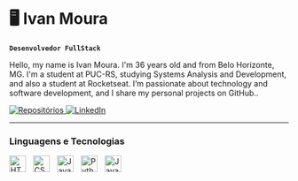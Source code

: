 # 🖥️ Ivan Moura

**`Desenvolvedor FullStack`**

Hello, my name is Ivan Moura. I'm 36 years old and from Belo Horizonte, MG. I'm a student at PUC-RS, studying Systems Analysis and Development, and also a student at Rocketseat. I’m passionate about technology and software development, and I share my personal projects on GitHub..

<!-- Social badges section -->

<p align="left">
  <a href="https://github.com/IvanLCaladoMoura?tab=repositories">
    <img 
      src="https://img.shields.io/badge/Repositories-black?style=for-the-badge" 
      alt="Repositórios" 
      title="Meus Repositórios"
    />
  </a>
  <a href="https://www.linkedin.com/in/ivan-calado-moura-0285699b/">
    <img 
      src="https://img.shields.io/badge/LinkedIn-4682B4?style=for-the-badge&logo=linkedin&logoColor=white" 
      alt="LinkedIn" 
      title="Meu LinkedIn"
    />
  </a>
</p>


---
### Linguagens e Tecnologias

<img 
    align="left" 
    alt="HTML"
    title="HTML" 
    width="30px" 
    style="padding-right: 10px;" 
    src="https://cdn.jsdelivr.net/gh/devicons/devicon@latest/icons/html5/html5-original.svg" 
/>
<img 
    align="left" 
    alt="CSS" 
    title="CSS"
    width="30px" 
    style="padding-right: 10px;" 
    src="https://cdn.jsdelivr.net/gh/devicons/devicon@latest/icons/css3/css3-original.svg" 
/>
<img 
    align="left" 
    alt="JavaScript" 
    title="JavaScript"
    width="30px" 
    style="padding-right: 10px;" 
    src="https://cdn.jsdelivr.net/gh/devicons/devicon@latest/icons/javascript/javascript-original.svg" 
/>

<img 
    align="left" 
    alt="Python" 
    title="Python"
    width="30px" 
    style="padding-right: 10px;" 
    src="https://cdn.jsdelivr.net/gh/devicons/devicon@latest/icons/python/python-original.svg"
/>

<img 
   align="left"
   alt="Java"
   title="Java"
   width="30px"
   style="padding-right: 10px;"
   src="https://cdn.jsdelivr.net/gh/devicons/devicon@latest/icons/java/java-original.svg" 
/>
